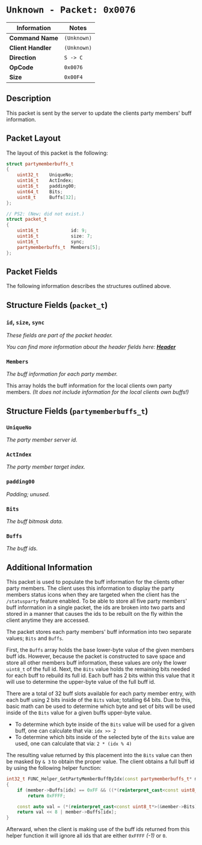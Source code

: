 # `Unknown - Packet: 0x0076`

| Information               | Notes |
|---                        |---    |
| **Command Name**          | `(Unknown)` |
| **Client Handler**        | `(Unknown)` |
| **Direction**             | `S -> C` |
| **OpCode**                | `0x0076` |
| **Size**                  | `0x00F4` |

## Description

This packet is sent by the server to update the clients party members' buff information.

## Packet Layout

The layout of this packet is the following:

```cpp
struct partymemberbuffs_t
{
    uint32_t    UniqueNo;
    uint16_t    ActIndex;
    uint16_t    padding00;
    uint64_t    Bits;
    uint8_t     Buffs[32];
};

// PS2: (New; did not exist.)
struct packet_t
{
    uint16_t            id: 9;
    uint16_t            size: 7;
    uint16_t            sync;
    partymemberbuffs_t  Members[5];
};
```

## Packet Fields

The following information describes the structures outlined above.

## Structure Fields (`packet_t`)

### `id`, `size`, `sync`

_These fields are part of the packet header._

_You can find more information about the header fields here: [**Header**](/world/server/Header.md)_

### `Members`

_The buff information for each party member._

This array holds the buff information for the local clients own party members. _(It does not include information for the local clients own buffs!)_

## Structure Fields (`partymemberbuffs_t`)

### `UniqueNo`

_The party member server id._

### `ActIndex`

_The party member target index._

### `padding00`

_Padding; unused._

### `Bits`

_The buff bitmask data._

### `Buffs`

_The buff ids._

## Additional Information

This packet is used to populate the buff information for the clients other party members. The client uses this information to display the party members status icons when they are targeted when the client has the `/statusparty` feature enabled. To be able to store all five party members' buff information in a single packet, the ids are broken into two parts and stored in a manner that causes the ids to be rebuilt on the fly within the client anytime they are accessed.

The packet stores each party members' buff information into two separate values; `Bits` and `Buffs`.

First, the `Buffs` array holds the base lower-byte value of the given members buff ids. However, because the packet is constructed to save space and store all other members buff information, these values are only the lower `uint8_t` of the full id. Next, the `Bits` value holds the remaining bits needed for each buff to rebuild its full id. Each buff has 2 bits within this value that it will use to determine the upper-byte value of the full buff id.

There are a total of 32 buff slots available for each party member entry, with each buff using 2 bits inside of the `Bits` value; totalling 64 bits. Due to this, basic math can be used to determine which byte and set of bits will be used inside of the `Bits` value for a given buffs upper-byte value.

  - To determine which byte inside of the `Bits` value will be used for a given buff, one can calculate that via: `idx >> 2`
  - To determine which bits inside of the selected byte of the `Bits` value are used, one can calculate that via: `2 * (idx % 4)`

The resulting value returned by this placement into the `Bits` value can then be masked by `& 3` to obtain the proper value. The client obtains a full buff id by using the following helper function:

```cpp
int32_t FUNC_Helper_GetPartyMemberBuffByIdx(const partymemberbuffs_t* member, int32_t idx)
{
    if (member->Buffs[idx] == 0xFF && ((*(reinterpret_cast<const uint8_t*>(&member->Bits) + (idx >> 2)) >> (2 * (idx % 4))) & 3) == 0)
        return 0xFFFF;

    const auto val = (*(reinterpret_cast<const uint8_t*>(&member->Bits) + (idx >> 2)) >> (2 * (idx % 4))) & 3;
    return val << 8 | member->Buffs[idx];
}
```

Afterward, when the client is making use of the buff ids returned from this helper function it will ignore all ids that are either `0xFFFF` _(-1)_ or `0`.
